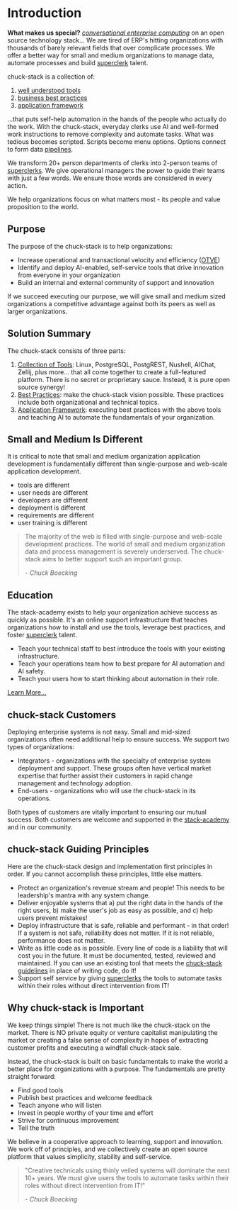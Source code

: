 # Introduction

<!-- copied_from_home_page -->
**What makes us special?** <u><i>conversational enterprise computing</i></u> on an open source technology stack... We are tired of ERP's hitting organizations with thousands of barely relevant fields that over complicate processes. We offer a better way for small and medium organizations to manage data, automate processes and build [superclerk](./terminology.html#superclerk) talent.
<!-- /copied_from_home_page -->

chuck-stack is a collection of: 

1. [well understood tools](./stack-tools.md)
1. [business best practices](./best-practices.md)
1. [application framework](./stack-application.md)

...that puts self-help automation in the hands of the people who actually do the work. With the chuck-stack, everyday clerks use AI and well-formed work instructions to remove complexity and automate tasks. What was tedious becomes scripted. Scripts become menu options. Options connect to form data [pipelines](./terminology.md#data-pipeline).

We transform 20+ person departments of clerks into 2-person teams of [superclerks](./terminology.html#superclerk). We give operational managers the power to guide their teams with just a few words. We ensure those words are considered in every action.

We help organizations focus on what matters most - its people and value proposition to the world.

<!-- keep just in case useful later
**chuck-stack exists to solve a problem:** many (if not most) small to medium organizations do not have the knowledge and resources to automate their processes. This is largely because ERP and most development frameworks are too big, slow, expensive and complicated from almost every perspective (learn, configure, develop, audit, deploy, train, service, scale, enhance, etc...).
-->


## Purpose

The purpose of the chuck-stack is to help organizations:

- Increase operational and transactional velocity and efficiency ([OTVE](./terminology.md#otve))
- Identify and deploy AI-enabled, self-service tools that drive innovation from everyone in your organization
- Build an internal and external community of support and innovation

If we succeed executing our purpose, we will give small and medium sized organizations a competitive advantage against both its peers as well as larger organizations.

## Solution Summary

The chuck-stack consists of three parts:

1. [Collection of Tools](./stack-tools.md): Linux, PostgreSQL, PostgREST, Nushell, AIChat, Zellij, plus more... that all come together to create a full-featured platform. There is no secret or proprietary sauce. Instead, it is pure open source synergy!
1. [Best Practices](./best-practices.md): make the chuck-stack vision possible. These practices include both organizational and technical topics.
1. [Application Framework](./stack-application.md): executing best practices with the above tools and teaching AI to automate the fundamentals of your organization.

## Small and Medium Is Different

It is critical to note that small and medium organization application development is fundamentally different than single-purpose and web-scale application development.

- tools are different
- user needs are different
- developers are different
- deployment is different
- requirements are different
- user training is different

> The majority of the web is filled with single-purpose and web-scale development practices. The world of small and medium organization data and process management is severely underserved. The chuck-stack aims to better support such an important group.
>
> \- *Chuck Boecking*

## Education

The stack-academy exists to help your organization achieve success as quickly as possible. It's an online support infrastructure that teaches organizations how to install and use the tools, leverage best practices, and foster [superclerk](./terminology.md#superclerk) talent.

- Teach your technical staff to best introduce the tools with your existing infrastructure.
- Teach your operations team how to best prepare for AI automation and AI safety.
- Teach your users how to start thinking about automation in their role.

[Learn More...](./stack-academy.md) 

## chuck-stack Customers

Deploying enterprise systems is not easy. Small and mid-sized organizations often need additional help to ensure success. We support two types of organizations:

- Integrators - organizations with the specialty of enterprise system deployment and support. These groups often have vertical market expertise that further assist their customers in rapid change management and technology adoption.
- End-users - organizations who will use the chuck-stack in its operations.

Both types of customers are vitally important to ensuring our mutual success. Both customers are welcome and supported in the [stack-academy](./stack-academy.md) and in our community.

## chuck-stack Guiding Principles

Here are the chuck-stack design and implementation first principles in order. If you cannot accomplish these principles, little else matters.

- Protect an organization's revenue stream and people! This needs to be leadership's mantra with any system change.
- Deliver enjoyable systems that a) put the right data in the hands of the right users, b) make the user's job as easy as possible, and c) help users prevent mistakes!
- Deploy infrastructure that is safe, reliable and performant - in that order! If a system is not safe, reliability does not matter. If it is not reliable, performance does not matter.
- Write as little code as is possible. Every line of code is a liability that will cost you in the future. It must be documented, tested, reviewed and maintained. If you can use an existing tool that meets the [chuck-stack guidelines](./stack-tools.md#selection-criteria-summary) in place of writing code, do it!
- Support self service by giving [superclerks](./terminology.md#superclerk) the tools to automate tasks within their roles without direct intervention from IT!

## Why chuck-stack is Important

We keep things simple! There is not much like the chuck-stack on the market. There is NO private equity or venture capitalist manipulating the market or creating a false sense of complexity in hopes of extracting customer profits and executing a windfall chuck-stack sale. 

Instead, the chuck-stack is built on basic fundamentals to make the world a better place for organizations with a purpose. The fundamentals are pretty straight forward:

- Find good tools
- Publish best practices and welcome feedback
- Teach anyone who will listen
- Invest in people worthy of your time and effort
- Strive for continuous improvement
- Tell the truth

We believe in a cooperative approach to learning, support and innovation. We work off of principles, and we collectively create an open source platform that values simplicity, stability and self-service.

> "Creative technicals using thinly veiled systems will dominate the next 10+ years. We must give users the tools to automate tasks within their roles without direct intervention from IT!"
>
> \- *Chuck Boecking*
